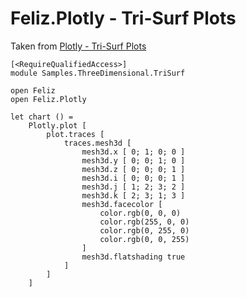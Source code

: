 # Feliz.Plotly - Tri-Surf Plots

Taken from [Plotly - Tri-Surf Plots](https://plot.ly/javascript/trisurf/)

```fsharp:plotly-chart-3d-trisurf
[<RequireQualifiedAccess>]
module Samples.ThreeDimensional.TriSurf

open Feliz
open Feliz.Plotly

let chart () =
    Plotly.plot [
        plot.traces [
            traces.mesh3d [
                mesh3d.x [ 0; 1; 0; 0 ]
                mesh3d.y [ 0; 0; 1; 0 ]
                mesh3d.z [ 0; 0; 0; 1 ]
                mesh3d.i [ 0; 0; 0; 1 ]
                mesh3d.j [ 1; 2; 3; 2 ]
                mesh3d.k [ 2; 3; 1; 3 ]
                mesh3d.facecolor [
                    color.rgb(0, 0, 0)
                    color.rgb(255, 0, 0)
                    color.rgb(0, 255, 0)
                    color.rgb(0, 0, 255)
                ]
                mesh3d.flatshading true
            ]
        ]
    ]
```